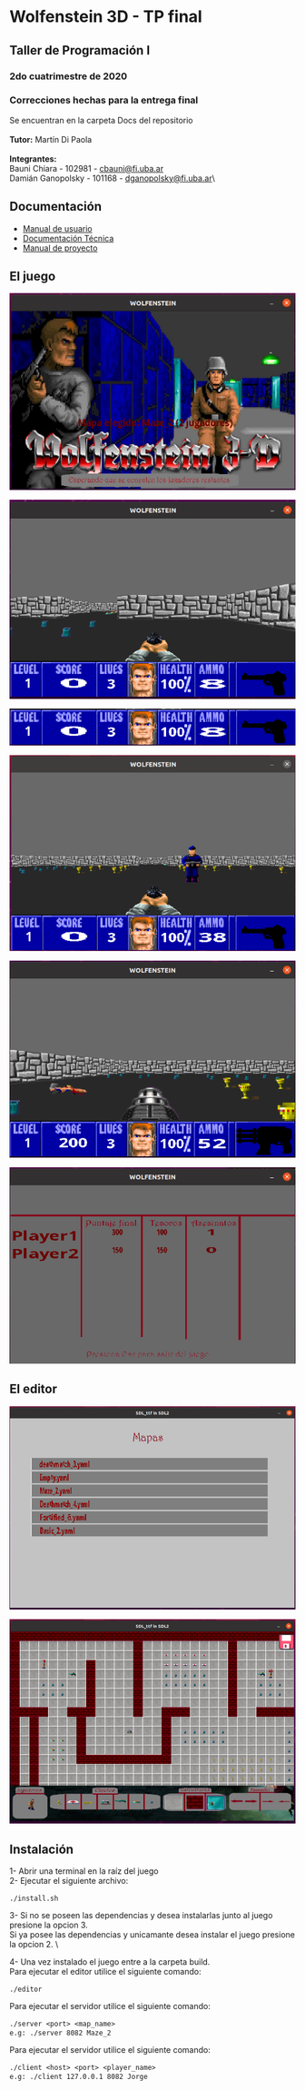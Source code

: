 # Wolfenstein 3D - TP final
## Taller de Programación I
### 2do cuatrimestre de 2020

### Correcciones hechas para la entrega final  
Se encuentran en la carpeta Docs del repositorio  
\
**Tutor:** Martín Di Paola \
\
**Integrantes:** \
Bauni Chiara - 102981 - cbauni@fi.uba.ar\
Damián Ganopolsky - 101168 - dganopolsky@fi.uba.ar\


## Documentación
- [Manual de usuario](https://github.com/DamianGanopolsky/TDPWolfenstein/blob/main/Docs/Manual_de_Usuario.pdf)
- [Documentación Técnica](https://github.com/DamianGanopolsky/TDPWolfenstein/blob/main/Docs/Documentacion_tecnica.pdf)
- [Manual de proyecto](https://github.com/DamianGanopolsky/TDPWolfenstein/blob/main/Docs/Manual_de_Proyecto.pdf)

## El juego

![alt text](https://github.com/DamianGanopolsky/TDPWolfenstein/blob/main/Docs/Captura%20de%20pantalla%20de%202021-02-23%2019-35-59.png "Pantalla de comienzo")

![alt text](https://github.com/DamianGanopolsky/TDPWolfenstein/blob/main/Docs/Captura%20de%20pantalla%20de%202021-02-23%2019-36-29.png "Vista al iniciar el juego")

![alt text](https://github.com/DamianGanopolsky/TDPWolfenstein/blob/main/Docs/Captura%20de%20pantalla%20de%202021-02-23%2019-36-41.png "Barra inferior con informacion del jugador")

![alt text](https://github.com/DamianGanopolsky/TDPWolfenstein/blob/main/Docs/Captura%20de%20pantalla%20de%202021-02-23%2019-37-58.png "Vista enemigo portando cañon de cadena")

![alt text](https://github.com/DamianGanopolsky/TDPWolfenstein/blob/main/Docs/Captura%20de%20pantalla%20de%202021-02-23%2019-39-38.png "Vista enemigo muerto")

![alt text](https://github.com/DamianGanopolsky/TDPWolfenstein/blob/main/Docs/Captura%20de%20pantalla%20de%202021-02-23%2019-41-51.png "Pantalla final")

## El editor

![alt text](https://github.com/DamianGanopolsky/TDPWolfenstein/blob/main/Docs/Captura%20de%20pantalla%20de%202021-02-23%2019-49-37.png "Pantalla de comienzo")

![alt text](https://github.com/DamianGanopolsky/TDPWolfenstein/blob/main/Docs/Captura%20de%20pantalla%20de%202021-02-23%2019-49-58.png "VIsta para editar")

## Instalación
1- Abrir una terminal en la raíz del juego\
2- Ejecutar el siguiente archivo: 
```
./install.sh
```
3- Si no se poseen las dependencias y desea instalarlas junto al juego presione la opcion 3. \
Si ya posee las dependencias y unicamante desea instalar el juego presione la opcion 2. \

4- Una vez instalado el juego entre a la carpeta build. \
Para ejecutar el editor utilice el siguiente comando: 
```
./editor
```
Para ejecutar el servidor utilice el siguiente comando: 
```
./server <port> <map_name>  
e.g: ./server 8082 Maze_2
```
Para ejecutar el servidor utilice el siguiente comando: 
```
./client <host> <port> <player_name>  
e.g: ./client 127.0.0.1 8082 Jorge
```




